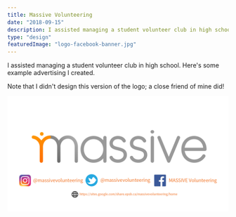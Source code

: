 ```yaml
---
title: Massive Volunteering
date: "2018-09-15"
description: I assisted managing a student volunteer club in high school. Here's some example advertising I created.
type: "design"
featuredImage: "logo-facebook-banner.jpg"
---
```


I assisted managing a student volunteer club in high school. Here's some example advertising I created.

Note that I didn't design this version of the logo; a close friend of mine did!

![Massive Facebook ad](./logo-facebook-banner.jpg "Massive Facebook ad")
